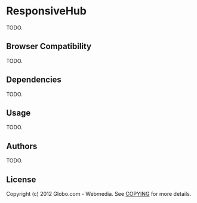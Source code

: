 # ResponsiveHub

TODO.

## Browser Compatibility

TODO.

## Dependencies

TODO.

## Usage

TODO.

## Authors

TODO.

## License

Copyright (c) 2012 Globo.com - Webmedia. See
[COPYING](http://github.com/globocom/responsive-hub/blob/master/COPYING)
for more details.
